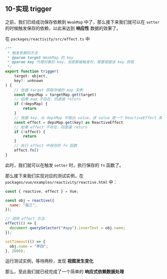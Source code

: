 ## 10-实现 trigger

之前，我们已经成功保存依赖到 `WeakMap` 中了，那么接下来我们就可以在 `setter` 的时候触发保存的依赖，以此来达到 **响应性** 数据的效果了。

在 `packages/reactivity/src/effect.ts` 中

```js
/**
 * 触发依赖的方法
 * @param target WeakMap 的 key
 * @param key 代理对象的 key，当依赖被触发时，需要根据该 key 获取
 */
export function trigger(
	target: object,
	key?: unknown
) {
	// 依据 target 获取存储的 map 实例
	const depsMap = targetMap.get(target)
	// 如果 map 不存在，则直接 return
	if (!depsMap) {
		return
	}
	// 依据 key，从 depsMap 中取出 value，该 value 是一个 ReactiveEffect 类型的数据
	const effect = depsMap.get(key) as ReactiveEffect
	// 如果 effect 不存在，则直接 return
	if (!effect) {
		return
	}
	// 执行 effect 中保存的 fn 函数
	effect.fn()
}
```

此时，我们就可以在触发 `setter` 时，执行保存的 `fn` 函数了。

那么接下来我们实现对应的测试实例，在 `packages/vue/examples/reactivity/reactive.html` 中：

```js
const { reactive, effect } = Vue;

const obj = reactive({
  name: "张三",
});

// 调用 effect 方法
effect(() => {
  document.querySelector("#app").innerText = obj.name;
});

setTimeout(() => {
  obj.name = "李四";
}, 2000);
```

运行测试实例，等待两秒，发现 **视图发生变化**

那么，至此我们就已经完成了一个简单的 **响应式依赖数据处理**
